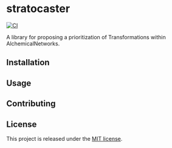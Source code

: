 # stratocaster

[![CI](https://github.com/OpenFreeEnergy/stratocaster/actions/workflows/tests.yaml/badge.svg)](https://github.com/OpenFreeEnergy/stratocaster/actions/workflows/tests.yaml)

A library for proposing a prioritization of Transformations within AlchemicalNetworks.

## Installation

## Usage

## Contributing

## License

This project is released under the [MIT license](./LICENSE).
